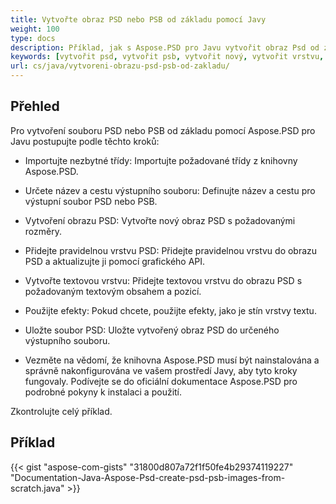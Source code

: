 ```yaml
---
title: Vytvořte obraz PSD nebo PSB od základu pomocí Javy
weight: 100
type: docs
description: Příklad, jak s Aspose.PSD pro Javu vytvořit obraz Psd od základu
keywords: [vytvořit psd, vytvořit psb, vytvořit nový, vytvořit vrstvu, vytvořit textovou vrstvu, psd api, java, ukázkový kód]
url: cs/java/vytvoreni-obrazu-psd-psb-od-zakladu/
---
```


## **Přehled**
Pro vytvoření souboru PSD nebo PSB od základu pomocí Aspose.PSD pro Javu postupujte podle těchto kroků:

- Importujte nezbytné třídy: Importujte požadované třídy z knihovny Aspose.PSD.

- Určete název a cestu výstupního souboru: Definujte název a cestu pro výstupní soubor PSD nebo PSB.

- Vytvoření obrazu PSD: Vytvořte nový obraz PSD s požadovanými rozměry.

- Přidejte pravidelnou vrstvu PSD: Přidejte pravidelnou vrstvu do obrazu PSD a aktualizujte ji pomocí grafického API.

- Vytvořte textovou vrstvu: Přidejte textovou vrstvu do obrazu PSD s požadovaným textovým obsahem a pozicí.

- Použijte efekty: Pokud chcete, použijte efekty, jako je stín vrstvy textu.

- Uložte soubor PSD: Uložte vytvořený obraz PSD do určeného výstupního souboru.

- Vezměte na vědomí, že knihovna Aspose.PSD musí být nainstalována a správně nakonfigurována ve vašem prostředí Javy, aby tyto kroky fungovaly. Podívejte se do oficiální dokumentace Aspose.PSD pro podrobné pokyny k instalaci a použití.

Zkontrolujte celý příklad.

## **Příklad**
{{< gist "aspose-com-gists" "31800d807a72f1f50fe4b29374119227" "Documentation-Java-Aspose-Psd-create-psd-psb-images-from-scratch.java" >}}
